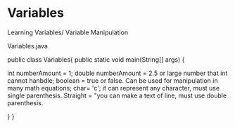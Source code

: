 # Variables
Learning Variables/ Variable Manipulation

Variables.java

public class Variables{
public static void main(String[] args) {

int numberAmount = 1;
double numberAmount = 2.5 or large number that int cannot hanbdle;
boolean = true or false. Can be used for manipulation in many math equations; 
char= 'c'; it can represent any character, must use single parenthesis.
Straight = "you can make a text of line, must use double parenthesis.





   }
}
